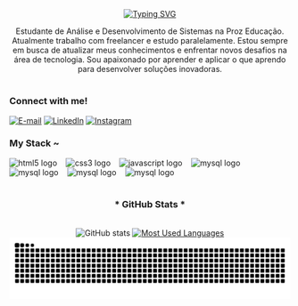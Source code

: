 <div style="text-align: center;" align="center">
  <a href="https://git.io/typing-svg"><img src="https://readme-typing-svg.demolab.com?font=Fira+Code&weight=4000&size=30&pause=1000&color=D600CF&center=true&vCenter=true&width=435&lines=Ol%C3%A1%2C+eu+sou+Luiz+Henrique" alt="Typing SVG" /></a>
</div>
<!-- eu usei o site
https://readme-typing-svg.demolab.com/demo/
para fazer esse titulo
-->

<!--<img align="center" alt="" src="./src/header-gif.gif">

#
-->
<p align="center">Estudante de Análise e Desenvolvimento de Sistemas na Proz Educação. Atualmente trabalho com freelancer e estudo paralelamente.
Estou sempre em busca de atualizar meus conhecimentos e enfrentar novos desafios na área de tecnologia. Sou apaixonado por aprender e aplicar o que aprendo para desenvolver soluções inovadoras.
  
#

<img align="right" alt="" height="190px" src="./src/study.gif">

<h3 align="left">Connect with me!</h3>

[![E-mail](https://img.shields.io/badge/-Email-000?style=for-the-badge&logo=microsoft-outlook&logoColor=FF00F6&color:FFF)](mailto:luiz.contato1364@gmail.com)
[![LinkedIn](https://img.shields.io/badge/-LinkedIn-000?style=for-the-badge&logo=linkedin&logoColor=FF00F6&color:FFF)](https://www.linkedin.com/in/LuizHenriqueMirandaSantos)
[![Instagram](https://img.shields.io/badge/-Instagram-000?style=for-the-badge&logo=instagram&logoColor=FF00F6&color:FFF)](https://www.instagram.com/llu1iz_)


<h3 align="left">My Stack ~</h3>

<div align="left">
  <img src="https://cdn.jsdelivr.net/gh/devicons/devicon/icons/html5/html5-original.svg" height="25" alt="html5 logo"  />
  <img width="8" />
  <img src="https://cdn.jsdelivr.net/gh/devicons/devicon/icons/css3/css3-original.svg" height="25" alt="css3 logo"  />
  <img width="8" />
  <img src="https://cdn.jsdelivr.net/gh/devicons/devicon/icons/javascript/javascript-plain.svg" height="25" alt="javascript logo"  />
  <img width="8" />
  <img src="https://cdn.jsdelivr.net/gh/devicons/devicon/icons/python/python-original.svg" height="25" alt="mysql logo"  />
  <img width="8" />
  <img src="https://cdn.jsdelivr.net/gh/devicons/devicon/icons/mysql/mysql-original.svg" height="25" alt="mysql logo"  />
  <img width="8" />
  <img src="https://cdn.jsdelivr.net/gh/devicons/devicon/icons/java/java-original.svg" height="25" alt="mysql logo"  />
  <img width="8" />
  <img src="https://cdn.jsdelivr.net/gh/devicons/devicon/icons/flutter/flutter-original.svg" height="25" alt="mysql logo"  />
  <img width="8" />
</div>


#

<div style="text-align: center;" align="center">
  <h3>* GitHub Stats *</h3>
  <br>
  <img src="https://github-readme-stats-git-masterrstaa-rickstaa.vercel.app/api?username=LuizHenriqueMirandaSantos&hide_title=true&show_icons=true&include_all_commits=true&count_private=true&line_height=25&hide=issues&bg_color=000&title_color=FF00F6&text_color=FFF&border_radius=3&border_color=36123c&icon_color=FF00F6&theme=jolly" alt="GitHub stats">

  <a href="https://github.com/mari4souza/github-readme-stats">
    <img src="https://github-readme-stats-git-masterrstaa-rickstaa.vercel.app/api/top-langs/?username=LuizHenriqueMirandaSantos&line_height=10&card_width=290&layout=compact&hide_title=false&count_private=true&langs_count=4&show_icons=true&title_color=FF00F6&hide=html,scss,less&bg_color=000&text_color=8B8B8B&border_radius=3&border_color=561760&count_private=true" alt="Most Used Languages">
  </a>
</div>


<picture align="center">
  <source media="(prefers-color-scheme: dark)" srcset="https://raw.githubusercontent.com/LuizHenriqueMirandaSantos/LuizHenriqueMirandaSantos/output/github-contribution-grid-snake-dark.svg">
  <source media="(prefers-color-scheme: light)" srcset="https://raw.githubusercontent.com/LuizHenriqueMirandaSantos/LuizHenriqueMirandaSantos/output/github-contribution-grid-snake-dark.svg">
  <img align="center" alt="github contribution grid snake animation" src="https://raw.githubusercontent.com/LuizHenriqueMirandaSantos/LuizHenriqueMirandaSantos/output/github-contribution-grid-snake.svg">
</picture>

